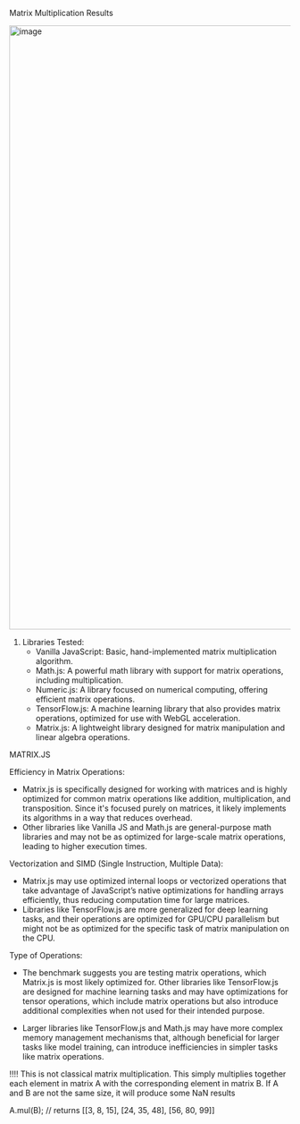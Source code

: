 Matrix Multiplication Results



<img width="1080" alt="image" src="https://github.com/user-attachments/assets/bf94a137-fd9e-474a-947e-1afd31a7e686" />


1. Libraries Tested:
    * Vanilla JavaScript: Basic, hand-implemented matrix multiplication algorithm.
    * Math.js: A powerful math library with support for matrix operations, including multiplication.
    * Numeric.js: A library focused on numerical computing, offering efficient matrix operations.
    * TensorFlow.js: A machine learning library that also provides matrix operations, optimized for use with WebGL acceleration.
    * Matrix.js: A lightweight library designed for matrix manipulation and linear algebra operations.







MATRIX.JS

Efficiency in Matrix Operations:
* Matrix.js is specifically designed for working with matrices and is highly optimized for common matrix operations like addition, multiplication, and transposition. Since it's focused purely on matrices, it likely implements its algorithms in a way that reduces overhead.
* Other libraries like Vanilla JS and Math.js are general-purpose math libraries and may not be as optimized for large-scale matrix operations, leading to higher execution times.


Vectorization and SIMD (Single Instruction, Multiple Data):
* Matrix.js may use optimized internal loops or vectorized operations that take advantage of JavaScript’s native optimizations for handling arrays efficiently, thus reducing computation time for large matrices.
* Libraries like TensorFlow.js are more generalized for deep learning tasks, and their operations are optimized for GPU/CPU parallelism but might not be as optimized for the specific task of matrix manipulation on the CPU.

Type of Operations:
* The benchmark suggests you are testing matrix operations, which Matrix.js is most likely optimized for. Other libraries like TensorFlow.js are designed for machine learning tasks and may have optimizations for tensor operations, which include matrix operations but also introduce additional complexities when not used for their intended purpose.

* Larger libraries like TensorFlow.js and Math.js may have more complex memory management mechanisms that, although beneficial for larger tasks like model training, can introduce inefficiencies in simpler tasks like matrix operations.


!!!! This is not classical matrix multiplication. This simply multiplies together each element in matrix A with the corresponding element in matrix B. If A and B are not the same size, it will produce some NaN results


A.mul(B); // returns [[3, 8, 15], [24, 35, 48], [56, 80, 99]]


